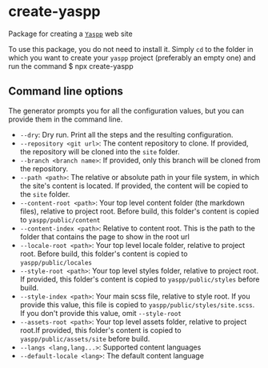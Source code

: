 # create-yaspp
Package for creating a [`Yaspp`](https://git@github.com:imdfl/yassp.git) web site

To use this package, you do not need to install it. Simply `cd` to the folder in which you want to create your `yaspp` project
(preferably an empty one) and run the command
   $ npx create-yaspp

## Command line options

The generator prompts you for all the configuration values, but you can provide them in the command line.

- `--dry`: Dry run. Print all the steps and the resulting configuration.
- `--repository <git url>`: The content repository to clone. If provided, the repository will be cloned into the `site` folder.
- `--branch <branch name>`: If provided, only this branch will be cloned from the repository.
- `--path <path>`: The relative or absolute path in your file system, in which the site's content is located. If provided, the content
will be copied to the `site` folder.
- `--content-root <path>`: Your top level content folder (the markdown files), relative to project root. Before build, this folder's content is copied to `yaspp/public/content`
- `--content-index <path>`: Relative to content root. This is the path to the folder that contains the page to show in the root url
- `--locale-root <path>`: Your top level locale folder, relative to project root. Before build, this folder's content is copied to `yaspp/public/locales`
- `--style-root <path>`: Your top level styles folder, relative to project root. If provided, this folder's content is copied to `yaspp/public/styles` before build.
- `--style-index <path>`: Your main scss file, relative to style root. If you provide this value, this file is copied to `yaspp/public/styles/site.scss`. If you don't provide this value, omit `--style-root`
- `--assets-root <path>`: Your top level assets folder, relative to project root.If provided, this folder's content is copied to `yaspp/public/assets/site` before build.
- `--langs <lang,lang...>`: Supported content languages
-  `--default-locale <lang>`: The default content language




